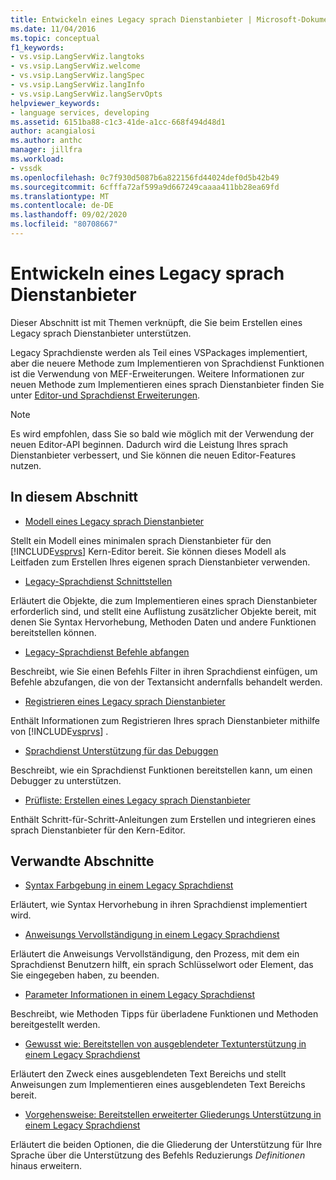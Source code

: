 ```yaml
---
title: Entwickeln eines Legacy sprach Dienstanbieter | Microsoft-Dokumentation
ms.date: 11/04/2016
ms.topic: conceptual
f1_keywords:
- vs.vsip.LangServWiz.langtoks
- vs.vsip.LangServWiz.welcome
- vs.vsip.LangServWiz.langSpec
- vs.vsip.LangServWiz.langInfo
- vs.vsip.LangServWiz.langServOpts
helpviewer_keywords:
- language services, developing
ms.assetid: 6151ba88-c1c3-41de-a1cc-668f494d48d1
author: acangialosi
ms.author: anthc
manager: jillfra
ms.workload:
- vssdk
ms.openlocfilehash: 0c7f930d5087b6a822156fd44024def0d5b42b49
ms.sourcegitcommit: 6cfffa72af599a9d667249caaaa411bb28ea69fd
ms.translationtype: MT
ms.contentlocale: de-DE
ms.lasthandoff: 09/02/2020
ms.locfileid: "80708667"
---
```

# <a name="develop-a-legacy-language-service"></a>Entwickeln eines Legacy sprach Dienstanbieter
Dieser Abschnitt ist mit Themen verknüpft, die Sie beim Erstellen eines Legacy sprach Dienstanbieter unterstützen.

 Legacy Sprachdienste werden als Teil eines VSPackages implementiert, aber die neuere Methode zum Implementieren von Sprachdienst Funktionen ist die Verwendung von MEF-Erweiterungen. Weitere Informationen zur neuen Methode zum Implementieren eines sprach Dienstanbieter finden Sie unter [Editor-und Sprachdienst Erweiterungen](../../extensibility/editor-and-language-service-extensions.md).

> [!NOTE]
> Es wird empfohlen, dass Sie so bald wie möglich mit der Verwendung der neuen Editor-API beginnen. Dadurch wird die Leistung Ihres sprach Dienstanbieter verbessert, und Sie können die neuen Editor-Features nutzen.

## <a name="in-this-section"></a>In diesem Abschnitt
- [Modell eines Legacy sprach Dienstanbieter](../../extensibility/internals/model-of-a-legacy-language-service.md)

 Stellt ein Modell eines minimalen sprach Dienstanbieter für den [!INCLUDE[vsprvs](../../code-quality/includes/vsprvs_md.md)] Kern-Editor bereit. Sie können dieses Modell als Leitfaden zum Erstellen Ihres eigenen sprach Dienstanbieter verwenden.

- [Legacy-Sprachdienst Schnittstellen](../../extensibility/internals/legacy-language-service-interfaces.md)

 Erläutert die Objekte, die zum Implementieren eines sprach Dienstanbieter erforderlich sind, und stellt eine Auflistung zusätzlicher Objekte bereit, mit denen Sie Syntax Hervorhebung, Methoden Daten und andere Funktionen bereitstellen können.

- [Legacy-Sprachdienst Befehle abfangen](../../extensibility/internals/intercepting-legacy-language-service-commands.md)

 Beschreibt, wie Sie einen Befehls Filter in ihren Sprachdienst einfügen, um Befehle abzufangen, die von der Textansicht andernfalls behandelt werden.

- [Registrieren eines Legacy sprach Dienstanbieter](../../extensibility/internals/registering-a-legacy-language-service2.md)

 Enthält Informationen zum Registrieren Ihres sprach Dienstanbieter mithilfe von [!INCLUDE[vsprvs](../../code-quality/includes/vsprvs_md.md)] .

- [Sprachdienst Unterstützung für das Debuggen](../../extensibility/internals/language-service-support-for-debugging.md)

 Beschreibt, wie ein Sprachdienst Funktionen bereitstellen kann, um einen Debugger zu unterstützen.

- [Prüfliste: Erstellen eines Legacy sprach Dienstanbieter](../../extensibility/internals/checklist-creating-a-legacy-language-service.md)

 Enthält Schritt-für-Schritt-Anleitungen zum Erstellen und integrieren eines sprach Dienstanbieter für den Kern-Editor.

## <a name="related-sections"></a>Verwandte Abschnitte
- [Syntax Farbgebung in einem Legacy Sprachdienst](../../extensibility/internals/syntax-coloring-in-a-legacy-language-service.md)

 Erläutert, wie Syntax Hervorhebung in ihren Sprachdienst implementiert wird.

- [Anweisungs Vervollständigung in einem Legacy Sprachdienst](../../extensibility/internals/statement-completion-in-a-legacy-language-service.md)

 Erläutert die Anweisungs Vervollständigung, den Prozess, mit dem ein Sprachdienst Benutzern hilft, ein sprach Schlüsselwort oder Element, das Sie eingegeben haben, zu beenden.

- [Parameter Informationen in einem Legacy Sprachdienst](../../extensibility/internals/parameter-info-in-a-legacy-language-service1.md)

 Beschreibt, wie Methoden Tipps für überladene Funktionen und Methoden bereitgestellt werden.

- [Gewusst wie: Bereitstellen von ausgeblendeter Textunterstützung in einem Legacy Sprachdienst](../../extensibility/internals/how-to-provide-hidden-text-support-in-a-legacy-language-service.md)

 Erläutert den Zweck eines ausgeblendeten Text Bereichs und stellt Anweisungen zum Implementieren eines ausgeblendeten Text Bereichs bereit.

- [Vorgehensweise: Bereitstellen erweiterter Gliederungs Unterstützung in einem Legacy Sprachdienst](../../extensibility/internals/how-to-provide-expanded-outlining-support-in-a-legacy-language-service.md)

 Erläutert die beiden Optionen, die die Gliederung der Unterstützung für Ihre Sprache über die Unterstützung des Befehls Reduzierungs *Definitionen* hinaus erweitern.
